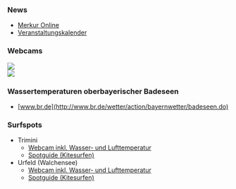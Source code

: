 ### News ###
* [Merkur Online](https://www.merkur.de/suche/?qr=Kochel&tt=1&tx=&sb=0&fd=)
* [Veranstaltungskalender](http://www.kochel.de/index.php?id=0,20)

### Webcams ###
<a href='https://www.foto-webcam.eu/webcam/kochelsee/' target="_blank">
	<img src='https://www.foto-webcam.eu/webcam/kochelsee/current/400.jpg'> 
</a>
<br/>
<a href='https://www.foto-webcam.eu/webcam/herzogstand/' target="_blank">
	 <img src='https://www.foto-webcam.eu/webcam/herzogstand/current/400.jpg'> 
</a>

### Wassertemperaturen oberbayerischer Badeseen ###
* [www.br.de](http://www.br.de/wetter/action/bayernwetter/badeseen.do)

### Surfspots ###
* Trimini
  * [Webcam inkl. Wasser- und Lufttemperatur](http://www.addicted-sports.com/webcam/kochelsee/trimini/)
  * [Spotguide (Kitesurfen)](http://www.addicted-sports.com/kitesurfen/spotguide/wiki/Kochelsee/)
* Urfeld (Walchensee)
  * [Webcam inkl. Wasser- und Lufttemperatur](http://www.addicted-sports.com/webcam/walchensee/urfeld/)
  * [Spotguide (Kitesurfen)](http://www.addicted-sports.com/kitesurfen/spotguide/wiki/Walchensee/)
